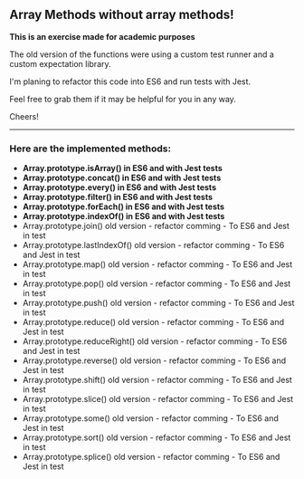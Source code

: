 ## Array Methods without array methods!

**This is an exercise made for academic purposes**

The old version of the functions were using a custom test runner and a custom expectation library.

I'm planing to refactor this code into ES6 and run tests with Jest.

Feel free to grab them if it may be helpful for you in any way.

Cheers!

---

### Here are the implemented methods:
- **Array.prototype.isArray() in ES6 and with Jest tests**
- **Array.prototype.concat() in ES6 and with Jest tests**
- **Array.prototype.every() in ES6 and with Jest tests**
- **Array.prototype.filter() in ES6 and with Jest tests**
- **Array.prototype.forEach() in ES6 and with Jest tests**
- **Array.prototype.indexOf() in ES6 and with Jest tests**
- Array.prototype.join() old version - refactor comming - To ES6 and Jest in test
- Array.prototype.lastIndexOf() old version - refactor comming - To ES6 and Jest in test
- Array.prototype.map() old version - refactor comming - To ES6 and Jest in test
- Array.prototype.pop() old version - refactor comming - To ES6 and Jest in test
- Array.prototype.push() old version - refactor comming - To ES6 and Jest in test
- Array.prototype.reduce() old version - refactor comming - To ES6 and Jest in test
- Array.prototype.reduceRight() old version - refactor comming - To ES6 and Jest in test
- Array.prototype.reverse() old version - refactor comming - To ES6 and Jest in test
- Array.prototype.shift() old version - refactor comming - To ES6 and Jest in test
- Array.prototype.slice() old version - refactor comming - To ES6 and Jest in test
- Array.prototype.some() old version - refactor comming - To ES6 and Jest in test
- Array.prototype.sort() old version - refactor comming - To ES6 and Jest in test
- Array.prototype.splice() old version - refactor comming - To ES6 and Jest in test
